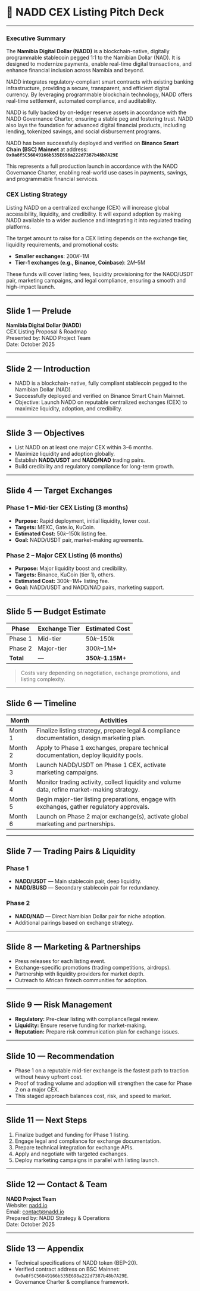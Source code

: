 # 🚀 NADD CEX Listing Pitch Deck

---

### Executive Summary

The **Namibia Digital Dollar (NADD)** is a blockchain-native, digitally programmable stablecoin pegged 1:1 to the Namibian Dollar (NAD). It is designed to modernize payments, enable real-time digital transactions, and enhance financial inclusion across Namibia and beyond.  

NADD integrates regulatory-compliant smart contracts with existing banking infrastructure, providing a secure, transparent, and efficient digital currency. By leveraging programmable blockchain technology, NADD offers real-time settlement, automated compliance, and auditability.  

NADD is fully backed by on-ledger reserve assets in accordance with the NADD Governance Charter, ensuring a stable peg and fostering trust. NADD also lays the foundation for advanced digital financial products, including lending, tokenized savings, and social disbursement programs.  

NADD has been successfully deployed and verified on **Binance Smart Chain (BSC) Mainnet** at address:  
**`0x0a8f5C56049166b535E698a222d7387b48b7A29E`**  

This represents a full production launch in accordance with the NADD Governance Charter, enabling real-world use cases in payments, savings, and programmable financial services.  

### CEX Listing Strategy  
Listing NADD on a centralized exchange (CEX) will increase global accessibility, liquidity, and credibility. It will expand adoption by making NADD available to a wider audience and integrating it into regulated trading platforms.  

The target amount to raise for a CEX listing depends on the exchange tier, liquidity requirements, and promotional costs:  
- **Smaller exchanges**: $200K–$1M  
- **Tier‑1 exchanges (e.g., Binance, Coinbase)**: $2M–$5M  

These funds will cover listing fees, liquidity provisioning for the NADD/USDT pair, marketing campaigns, and legal compliance, ensuring a smooth and high-impact launch.

---

## Slide 1 — Prelude 
**Namibia Digital Dollar (NADD)**  
CEX Listing Proposal & Roadmap  
Presented by: NADD Project Team  
Date: October 2025

---

## Slide 2 — Introduction
- NADD is a blockchain-native, fully compliant stablecoin pegged to the Namibian Dollar (NAD).
- Successfully deployed and verified on Binance Smart Chain Mainnet.
- Objective: Launch NADD on reputable centralized exchanges (CEX) to maximize liquidity, adoption, and credibility.

---

## Slide 3 — Objectives
- List NADD on at least one major CEX within 3–6 months.
- Maximize liquidity and adoption globally.
- Establish **NADD/USDT** and **NADD/NAD** trading pairs.
- Build credibility and regulatory compliance for long-term growth.

---

## Slide 4 — Target Exchanges

### Phase 1 – Mid-tier CEX Listing (3 months)
- **Purpose:** Rapid deployment, initial liquidity, lower cost.
- **Targets:** MEXC, Gate.io, KuCoin.
- **Estimated Cost:** $50k–$150k listing fee.
- **Goal:** NADD/USDT pair, market-making agreements.

### Phase 2 – Major CEX Listing (6 months)
- **Purpose:** Major liquidity boost and credibility.
- **Targets:** Binance, KuCoin (tier 1), others.
- **Estimated Cost:** $300k–$1M+ listing fee.
- **Goal:** NADD/USDT and NADD/NAD pairs, marketing support.

---

## Slide 5 — Budget Estimate

| Phase        | Exchange Tier | Estimated Cost       |
|--------------|----------------|-----------------------|
| Phase 1      | Mid-tier       | $50k–$150k           |
| Phase 2      | Major-tier     | $300k–$1M+           |
| **Total**    | —              | **$350k–$1.15M+**    |

> Costs vary depending on negotiation, exchange promotions, and listing complexity.

---

## Slide 6 — Timeline

| Month | Activities |
|-------|------------|
| Month 1 | Finalize listing strategy, prepare legal & compliance documentation, design marketing plan. |
| Month 2 | Apply to Phase 1 exchanges, prepare technical documentation, deploy liquidity pools. |
| Month 3 | Launch NADD/USDT on Phase 1 CEX, activate marketing campaigns. |
| Month 4 | Monitor trading activity, collect liquidity and volume data, refine market-making strategy. |
| Month 5 | Begin major-tier listing preparations, engage with exchanges, gather regulatory approvals. |
| Month 6 | Launch on Phase 2 major exchange(s), activate global marketing and partnerships. |

---

## Slide 7 — Trading Pairs & Liquidity

### Phase 1
- **NADD/USDT** — Main stablecoin pair, deep liquidity.
- **NADD/BUSD** — Secondary stablecoin pair for redundancy.

### Phase 2
- **NADD/NAD** — Direct Namibian Dollar pair for niche adoption.
- Additional pairings based on exchange strategy.

---

## Slide 8 — Marketing & Partnerships
- Press releases for each listing event.
- Exchange-specific promotions (trading competitions, airdrops).
- Partnership with liquidity providers for market depth.
- Outreach to African fintech communities for adoption.

---

## Slide 9 — Risk Management
- **Regulatory:** Pre-clear listing with compliance/legal review.
- **Liquidity:** Ensure reserve funding for market-making.
- **Reputation:** Prepare risk communication plan for exchange issues.

---

## Slide 10 — Recommendation
- Phase 1 on a reputable mid-tier exchange is the fastest path to traction without heavy upfront cost.
- Proof of trading volume and adoption will strengthen the case for Phase 2 on a major CEX.
- This staged approach balances cost, risk, and speed to market.

---

## Slide 11 — Next Steps
1. Finalize budget and funding for Phase 1 listing.
2. Engage legal and compliance for exchange documentation.
3. Prepare technical integration for exchange APIs.
4. Apply and negotiate with targeted exchanges.
5. Deploy marketing campaigns in parallel with listing launch.

---

## Slide 12 — Contact & Team
**NADD Project Team**  
Website: [nadd.io](#)  
Email: contact@nadd.io  
Prepared by: NADD Strategy & Operations  
Date: October 2025

---

## Slide 13 — Appendix
- Technical specifications of NADD token (BEP-20).
- Verified contract address on BSC Mainnet: `0x0a8f5C56049166b535E698a222d7387b48b7A29E`.
- Governance Charter & compliance framework.
